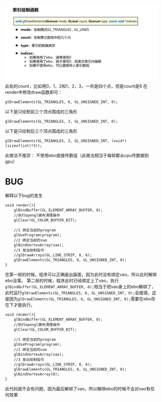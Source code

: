 ![输入图片说明](/imgs/2024-10-22/tX9rIsAGwnBvzCT7.png)
此处的count，比如用0，1，2和1，2，3，一共是四个点，但是count是6
在render中修改draw函数即可：
```
glDrawElements(GL_TRIANGLES, 6, GL_UNSIGNED_INT, 0);
```
以下是只绘制前三个顶点围成的三角形
```
glDrawElements(GL_TRIANGLES, 3, GL_UNSIGNED_INT, 0);
```
以下是只绘制后三个顶点围成的三角形
```
glDrawElements(GL_TRIANGLES, 3, GL_UNSIGNED_INT, (void*)(sizeof(int)*3));
```
此做法不推崇：
不使用ebo直接传数组（此做法相当于每帧都从cpu传数据到gpu）

# BUG
解释以下bug的发生
```
void render(){
	glBindBuffer(GL_ELEMENT_ARRAY_BUFFER, 0);
    //执行opengl画布清理操作
    glClear(GL_COLOR_BUFFER_BIT);

    //1 绑定当前的program
    glUseProgram(program);
    //2 绑定当前的vao
    glBindVertexArray(vao);
    //3 发出绘制指令
    //glDrawArrays(GL_LINE_STRIP, 0, 6);
    glDrawElements(GL_TRIANGLES, 6, GL_UNSIGNED_INT, 0);
}
```
在第一帧的时候，程序可以正确画出画面，因为此时没有绑定vao，所以此时解绑ebo没事。
第二帧的时候，程序此时已经绑定上了vao，执行`glBindBuffer(GL_ELEMENT_ARRAY_BUFFER, 0);`相当于把vao身上的ebo解绑了，此时运行`glDrawElements(GL_TRIANGLES, 6, GL_UNSIGNED_INT, 0);`会报错，这是因为`glDrawElements(GL_TRIANGLES, 6, GL_UNSIGNED_INT, 0);`需要在ebo存在下才能执行。
```
void render(){
	glBindBuffer(GL_ELEMENT_ARRAY_BUFFER, 0);
    //执行opengl画布清理操作
    glClear(GL_COLOR_BUFFER_BIT);

    //1 绑定当前的program
    glUseProgram(program);
    //2 绑定当前的vao
    glBindVertexArray(vao);
    //3 发出绘制指令
    //glDrawArrays(GL_LINE_STRIP, 0, 6);
    glDrawElements(GL_TRIANGLES, 6, GL_UNSIGNED_INT, 0);
    glBindVertexArray(0);
}
```
此代码就不会有问题，因为最后解绑了vao，所以解绑ebo的时候不会对vao有任何效果
<!--stackedit_data:
eyJoaXN0b3J5IjpbNDQ4NDAyMjIzXX0=
-->